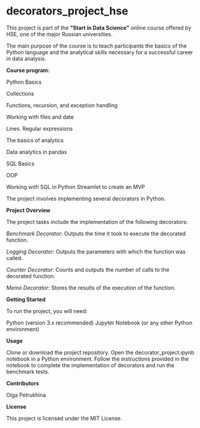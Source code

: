 # decorators_project_hse

This project is part of the **"Start in Data Science"** online course offered by HSE, one of the major Russian universities. 

The main purpose of the course is to teach participants the basics of the Python language and the analytical skills necessary for a successful career in data analysis.

**Course program:**

Python Basics

Collections

Functions, recursion, and exception handling

Working with files and date

Lines. Regular expressions

The basics of analytics

Data analytics in pandas

SQL Basics

OOP

Working with SQL in Python Streamlet to create an MVP


The project involves implementing several decorators in Python.


**Project Overview**

The project tasks include the implementation of the following decorators:


<i>Benchmark Decorator</i>: Outputs the time it took to execute the decorated function.


<i>Logging Decorator</i>: Outputs the parameters with which the function was called.


<i>Counter Decorator</i>: Counts and outputs the number of calls to the decorated function.


<i>Memo Decorator</i>: Stores the results of the execution of the function.

**Getting Started**

To run the project, you will need:

Python (version 3.x recommended)
Jupyter Notebook (or any other Python environment)

**Usage** 

Clone or download the project repository.
Open the decorator_project.ipynb notebook in a Python environment.
Follow the instructions provided in the notebook to complete the implementation of decorators and run the benchmark tests.

**Contributors** 

Olga Petrukhina

**License**

This project is licensed under the MIT License.
